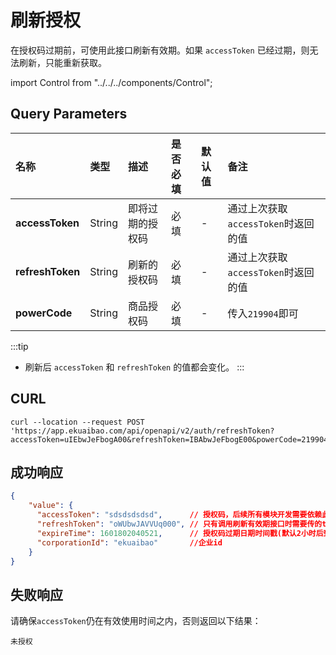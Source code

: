 # 刷新授权
在授权码过期前，可使用此接口刷新有效期。如果 `accessToken` 已经过期，则无法刷新，只能重新获取。

import Control from "../../../components/Control";

<Control
method="POST"
url="/api/openapi/v2/auth/refreshToken"
/>

## Query Parameters

| 名称 | 类型 | 描述 | 是否必填 | 默认值 | 备注 |
| :--- | :--- | :--- | :--- |:--- | :--- |
| **accessToken**  | String | 即将过期的授权码 | 必填 | - | 通过上次获取`accessToken`时返回的值 |
| **refreshToken** | String | 刷新的授权码    | 必填 | - |  通过上次获取`accessToken`时返回的值 |
| **powerCode**    | String | 商品授权码      | 必填 | - |  传入`219904`即可   |

:::tip
- 刷新后 `accessToken` 和 `refreshToken` 的值都会变化。
:::

## CURL
```
curl --location --request POST 'https://app.ekuaibao.com/api/openapi/v2/auth/refreshToken?accessToken=uIEbwJeFbogA00&refreshToken=IBAbwJeFbogE00&powerCode=219904'
```
## 成功响应
```json
{
    "value": {
      "accessToken": "sdsdsdsdsd",      // 授权码，后续所有模块开发需要依赖此返回值
      "refreshToken": "oWUbwJAVVUq000", // 只有调用刷新有效期接口时需要传的token
      "expireTime": 1601802040521,      // 授权码过期日期时间戳(默认2小时后到期)
      "corporationId": "ekuaibao"       //企业id
    }
}
```

## 失败响应
请确保`accessToken`仍在有效使用时间之内，否则返回以下结果：
```text
未授权
```

